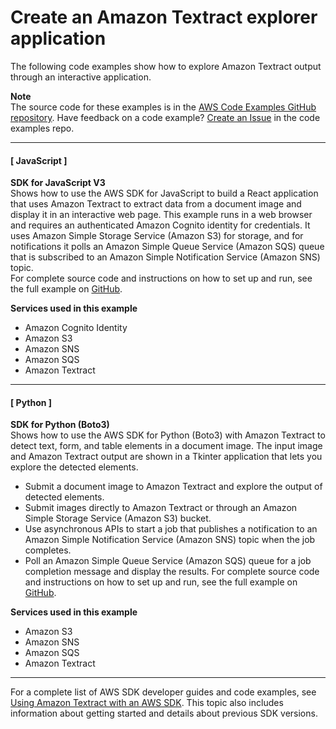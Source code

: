 # Create an Amazon Textract explorer application<a name="example_cross_TextractExplorer_section"></a>

The following code examples show how to explore Amazon Textract output through an interactive application\.

**Note**  
The source code for these examples is in the [AWS Code Examples GitHub repository](https://github.com/awsdocs/aws-doc-sdk-examples)\. Have feedback on a code example? [Create an Issue](https://github.com/awsdocs/aws-doc-sdk-examples/issues/new/choose) in the code examples repo\. 

------
#### [ JavaScript ]

**SDK for JavaScript V3**  
 Shows how to use the AWS SDK for JavaScript to build a React application that uses Amazon Textract to extract data from a document image and display it in an interactive web page\. This example runs in a web browser and requires an authenticated Amazon Cognito identity for credentials\. It uses Amazon Simple Storage Service \(Amazon S3\) for storage, and for notifications it polls an Amazon Simple Queue Service \(Amazon SQS\) queue that is subscribed to an Amazon Simple Notification Service \(Amazon SNS\) topic\.   
 For complete source code and instructions on how to set up and run, see the full example on [GitHub](https://github.com/awsdocs/aws-doc-sdk-examples/tree/main/javascriptv3/example_code/cross-services/textract-react)\.   

**Services used in this example**
+ Amazon Cognito Identity
+ Amazon S3
+ Amazon SNS
+ Amazon SQS
+ Amazon Textract

------
#### [ Python ]

**SDK for Python \(Boto3\)**  
 Shows how to use the AWS SDK for Python \(Boto3\) with Amazon Textract to detect text, form, and table elements in a document image\. The input image and Amazon Textract output are shown in a Tkinter application that lets you explore the detected elements\.   
+ Submit a document image to Amazon Textract and explore the output of detected elements\.
+ Submit images directly to Amazon Textract or through an Amazon Simple Storage Service \(Amazon S3\) bucket\.
+ Use asynchronous APIs to start a job that publishes a notification to an Amazon Simple Notification Service \(Amazon SNS\) topic when the job completes\.
+ Poll an Amazon Simple Queue Service \(Amazon SQS\) queue for a job completion message and display the results\.
 For complete source code and instructions on how to set up and run, see the full example on [GitHub](https://github.com/awsdocs/aws-doc-sdk-examples/tree/main/python/cross_service/textract_explorer)\.   

**Services used in this example**
+ Amazon S3
+ Amazon SNS
+ Amazon SQS
+ Amazon Textract

------

For a complete list of AWS SDK developer guides and code examples, see [Using Amazon Textract with an AWS SDK](sdk-general-information-section.md)\. This topic also includes information about getting started and details about previous SDK versions\.